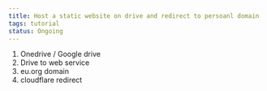 ```yaml
---
title: Host a static website on drive and redirect to persoanl domain
tags: tutorial
status: Ongoing
---
```


1. Onedrive / Google drive
2. Drive to web service 
3. eu.org domain
4. cloudflare redirect